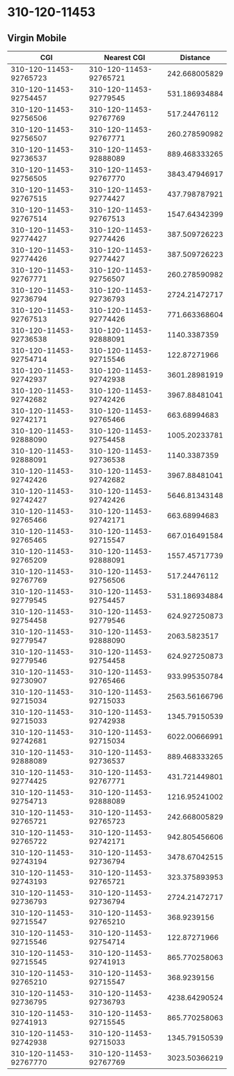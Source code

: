 # 310-120-11453
## Virgin Mobile


| CGI | Nearest CGI | Distance |
|-----|-------------|----------|
| 310-120-11453-92765723 | 310-120-11453-92765721 | 242.668005829 |
| 310-120-11453-92754457 | 310-120-11453-92779545 | 531.186934884 |
| 310-120-11453-92756506 | 310-120-11453-92767769 | 517.24476112 |
| 310-120-11453-92756507 | 310-120-11453-92767771 | 260.278590982 |
| 310-120-11453-92736537 | 310-120-11453-92888089 | 889.468333265 |
| 310-120-11453-92756505 | 310-120-11453-92767770 | 3843.47946917 |
| 310-120-11453-92767515 | 310-120-11453-92774427 | 437.798787921 |
| 310-120-11453-92767514 | 310-120-11453-92767513 | 1547.64342399 |
| 310-120-11453-92774427 | 310-120-11453-92774426 | 387.509726223 |
| 310-120-11453-92774426 | 310-120-11453-92774427 | 387.509726223 |
| 310-120-11453-92767771 | 310-120-11453-92756507 | 260.278590982 |
| 310-120-11453-92736794 | 310-120-11453-92736793 | 2724.21472717 |
| 310-120-11453-92767513 | 310-120-11453-92774426 | 771.663368604 |
| 310-120-11453-92736538 | 310-120-11453-92888091 | 1140.3387359 |
| 310-120-11453-92754714 | 310-120-11453-92715546 | 122.87271966 |
| 310-120-11453-92742937 | 310-120-11453-92742938 | 3601.28981919 |
| 310-120-11453-92742682 | 310-120-11453-92742426 | 3967.88481041 |
| 310-120-11453-92742171 | 310-120-11453-92765466 | 663.68994683 |
| 310-120-11453-92888090 | 310-120-11453-92754458 | 1005.20233781 |
| 310-120-11453-92888091 | 310-120-11453-92736538 | 1140.3387359 |
| 310-120-11453-92742426 | 310-120-11453-92742682 | 3967.88481041 |
| 310-120-11453-92742427 | 310-120-11453-92742426 | 5646.81343148 |
| 310-120-11453-92765466 | 310-120-11453-92742171 | 663.68994683 |
| 310-120-11453-92765465 | 310-120-11453-92715547 | 667.016491584 |
| 310-120-11453-92765209 | 310-120-11453-92888091 | 1557.45717739 |
| 310-120-11453-92767769 | 310-120-11453-92756506 | 517.24476112 |
| 310-120-11453-92779545 | 310-120-11453-92754457 | 531.186934884 |
| 310-120-11453-92754458 | 310-120-11453-92779546 | 624.927250873 |
| 310-120-11453-92779547 | 310-120-11453-92888090 | 2063.5823517 |
| 310-120-11453-92779546 | 310-120-11453-92754458 | 624.927250873 |
| 310-120-11453-92730907 | 310-120-11453-92765466 | 933.995350784 |
| 310-120-11453-92715034 | 310-120-11453-92715033 | 2563.56166796 |
| 310-120-11453-92715033 | 310-120-11453-92742938 | 1345.79150539 |
| 310-120-11453-92742681 | 310-120-11453-92715034 | 6022.00666991 |
| 310-120-11453-92888089 | 310-120-11453-92736537 | 889.468333265 |
| 310-120-11453-92774425 | 310-120-11453-92767771 | 431.721449801 |
| 310-120-11453-92754713 | 310-120-11453-92888089 | 1216.95241002 |
| 310-120-11453-92765721 | 310-120-11453-92765723 | 242.668005829 |
| 310-120-11453-92765722 | 310-120-11453-92742171 | 942.805456606 |
| 310-120-11453-92743194 | 310-120-11453-92736794 | 3478.67042515 |
| 310-120-11453-92743193 | 310-120-11453-92765721 | 323.375893953 |
| 310-120-11453-92736793 | 310-120-11453-92736794 | 2724.21472717 |
| 310-120-11453-92715547 | 310-120-11453-92765210 | 368.9239156 |
| 310-120-11453-92715546 | 310-120-11453-92754714 | 122.87271966 |
| 310-120-11453-92715545 | 310-120-11453-92741913 | 865.770258063 |
| 310-120-11453-92765210 | 310-120-11453-92715547 | 368.9239156 |
| 310-120-11453-92736795 | 310-120-11453-92736793 | 4238.64290524 |
| 310-120-11453-92741913 | 310-120-11453-92715545 | 865.770258063 |
| 310-120-11453-92742938 | 310-120-11453-92715033 | 1345.79150539 |
| 310-120-11453-92767770 | 310-120-11453-92767769 | 3023.50366219 |
